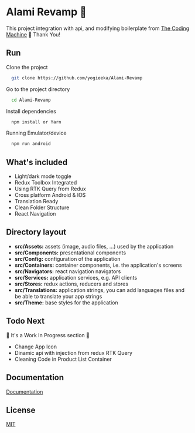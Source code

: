 
# Alami Revamp 🚀

This project integration with api, and modifying boilerplate from [The Coding Machine](https://thecodingmachine.github.io/react-native-boilerplate/) 🤖 Thank You!




## Run 

Clone the project

```bash
  git clone https://github.com/yogieeka/Alami-Revamp
```

Go to the project directory

```bash
  cd Alami-Revamp
```

Install dependencies

```bash
  npm install or Yarn
```

Running Emulator/device

```bash
  npm run android 
```


## What's included

- Light/dark mode toggle
- Redux Toolbox Integrated
- Using RTK Query from Redux 
- Cross platform Android & IOS
- Translation Ready 
- Clean Folder Structure
- React Navigation


## Directory layout 

- **src/Assets:** assets (image, audio files, ...) used by the application
- **src/Components:** presentational components
- **src/Config:** configuration of the application
- **src/Containers:** container components, i.e. the application's screens
- **src/Navigators:** react navigation navigators
- **src/Services:** application services, e.g. API clients
- **src/Stores:** redux actions, reducers and stores
- **src/Translations:** application strings, you can add languages files and be able to translate your app strings
- **src/Theme:** base styles for the application

## Todo Next
🚧 It's a Work In Progress section 🚧
- Change App Icon
- Dinamic api with injection from redux RTK Query
- Cleaning Code in Product List Container

## Documentation

[Documentation](https://github.com/yogieeka/Alami-Revamp/blob/master/README.md#features)


## License

[MIT](https://choosealicense.com/licenses/mit/)

